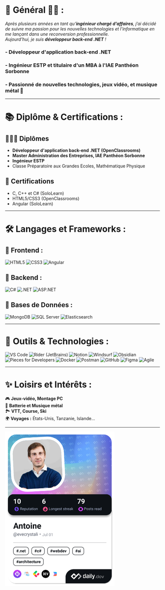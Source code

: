 # 🌟 Général 👨‍💻 :

*Après plusieurs années en tant qu’**ingénieur chargé d’affaires**, j’ai décidé de suivre ma passion pour les nouvelles technologies et l’informatique en me lançant dans une reconversion professionnelle.  
Aujourd’hui, je suis **développeur back-end .NET** !* 

### - **Développeur d'application back-end .NET**
### - **Ingénieur ESTP** et titulaire d'un **MBA à l'IAE Panthéon Sorbonne**  
### - Passionné de nouvelles technologies, jeux vidéo, et musique métal 🎸

---

# 📚 Diplôme & Certifications :

## 👨🏻‍🎓 Diplômes 
- **Développeur d'application back-end .NET (OpenClassrooms)**
- **Master Administration des Entreprises, IAE Panthéon Sorbonne**
- **Ingénieur ESTP**
- Classe Préparatoire aux Grandes Ecoles, Mathématique Physique

## 🏅 Certifications 
  - C, C++ et C# (SoloLearn)
  - HTML5/CSS3 (OpenClassrooms)
  - Angular (SoloLearn)

---

# 🛠️ **Langages et Frameworks :**

## 🔹 **Frontend** :
![HTML5](https://img.shields.io/badge/-HTML5-E34F26?logo=html5&logoColor=white)
![CSS3](https://img.shields.io/badge/-CSS3-1572B6?logo=css3&logoColor=white)
![Angular](https://img.shields.io/badge/-Angular-DD0031?logo=angular&logoColor=white)

## 🔹 **Backend** :
![C#](https://img.shields.io/badge/-C%23-239120?logo=c-sharp&logoColor=white)
![.NET](https://img.shields.io/badge/-.NET-512BD4?logo=dotnet&logoColor=white)
![ASP.NET](https://img.shields.io/badge/-ASP.NET-512BD4?logo=dotnet&logoColor=white)

## 🔹 **Bases de Données** :
![MongoDB](https://img.shields.io/badge/-MongoDB-47A248?logo=mongodb&logoColor=white)
![SQL Server](https://img.shields.io/badge/-SQL_Server-CC2927?logo=microsoft-sql-server&logoColor=white)
![Elasticsearch](https://img.shields.io/badge/-Elasticsearch-005571?logo=elasticsearch&logoColor=white)

---

# 🧰 **Outils & Technologies :**
![VS Code](https://img.shields.io/badge/-VS%20Code-007ACC?logo=visual-studio-code&logoColor=white)
![Rider (JetBrains)](https://img.shields.io/badge/-Rider-000000?logo=jetbrains&logoColor=white)
![Notion](https://img.shields.io/badge/-Notion-000000?logo=notion&logoColor=white)
![Windsurf](https://img.shields.io/badge/-Windsurf-0052CC?logo=windows&logoColor=white)
![Obsidian](https://img.shields.io/badge/-Obsidian-483699?logo=obsidian&logoColor=white)
![Pieces for Developers](https://img.shields.io/badge/-Pieces_for_Developers-000000?logo=pieces&logoColor=white)
![Docker](https://img.shields.io/badge/-Docker-2496ED?logo=docker&logoColor=white)
![Postman](https://img.shields.io/badge/-Postman-FF6C37?logo=postman&logoColor=white)
![GitHub](https://img.shields.io/badge/-GitHub-181717?logo=github&logoColor=white)
![Figma](https://img.shields.io/badge/-Figma-F24E1E?logo=figma&logoColor=white)
![Agile](https://img.shields.io/badge/-Méthodes%20Agiles-2496ED?logo=scrum&logoColor=white)

---

# ✨ **Loisirs et Intérêts :**
🎮 **Jeux-vidéo, Montage PC**  
🎸 **Batterie et Musique métal**  
🏞️ **VTT, Course, Ski**  
🌍 **Voyages :** États-Unis, Tanzanie, Islande...

---


<a href="https://app.daily.dev/evecrystali"><img src="./devcard.png" width="356" alt="Antoine's Dev Card"/></a>
